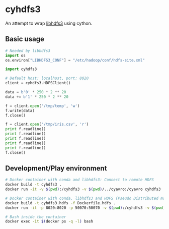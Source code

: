 # cyhdfs3

An attempt to wrap [libhdfs3](https://github.com/PivotalRD/libhdfs3) using cython.

## Basic usage

```python
# Needed by libhdfs3
import os
os.environ["LIBHDFS3_CONF"] = "/etc/hadoop/conf/hdfs-site.xml"

import cyhdfs3

# Default host: localhost, port: 8020
client = cyhdfs3.HDFSClient()

data = b'0' * 250 * 2 ** 20
data += b'1' * 250 * 2 ** 20

f = client.open('/tmp/temp', 'w')
f.write(data)
f.close()

f = client.open('/tmp/iris.csv', 'r')
print f.readline()
print f.readline()
print f.readline()
print f.readline()
print f.readline()
f.close()
```

## Development/Play environment

```bash
# Docker container with conda and libhdfs3: Connect to remote HDFS
docker build -t cyhdfs3 .
docker run -it -v $(pwd):/cyhdfs3 -v $(pwd)/../cyavro:/cyavro cyhdfs3

# Docker container with conda, libhdfs3 and HDFS (Pseudo Distributed mode)
docker build -t cyhdfs3.hdfs -f Dockerfile.hdfs .
docker run -it -p 8020:8020 -p 50070:50070 -v $(pwd):/cyhdfs3 -v $(pwd)/../cyavro:/cyavro cyhdfs3.hdfs

# Bash inside the container
docker exec -it $(docker ps -q -l) bash
```
